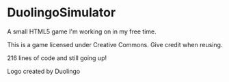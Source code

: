 # DuolingoSimulator
A small HTML5 game I'm working on in my free time.

This is a game licensed under Creative Commons. Give credit when reusing. 

216 lines of code and still going up!

Logo created by Duolingo

